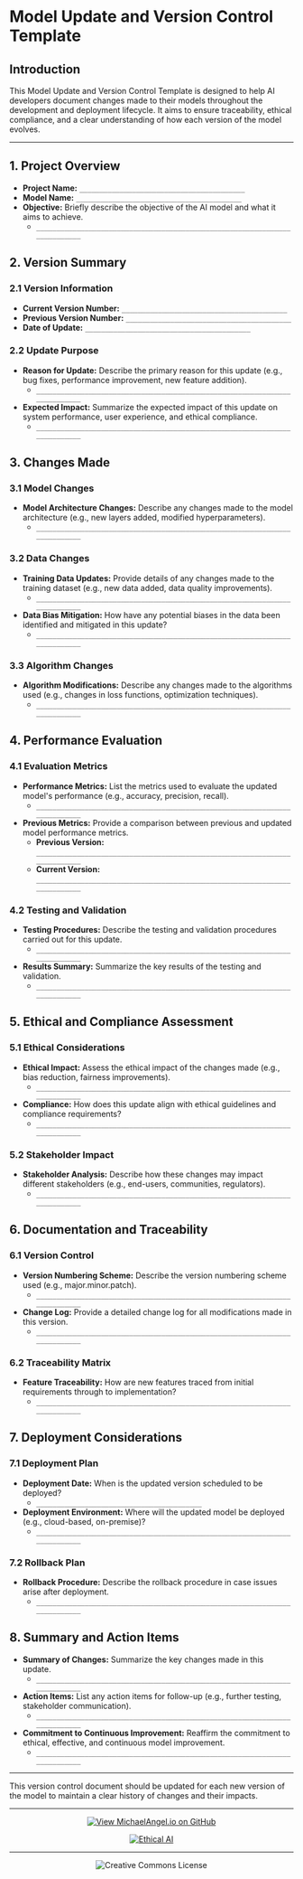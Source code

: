 # Model Update and Version Control Template

## Introduction

This Model Update and Version Control Template is designed to help AI developers document changes made to their models throughout the development and deployment lifecycle. It aims to ensure traceability, ethical compliance, and a clear understanding of how each version of the model evolves.

---

## 1. Project Overview

- **Project Name:** `_________________________________________`
- **Model Name:** `_________________________________________`
- **Objective:** Briefly describe the objective of the AI model and what it aims to achieve.
  - `__________________________________________________________________________`

## 2. Version Summary

### 2.1 Version Information
- **Current Version Number:** `_________________________________________`
- **Previous Version Number:** `_________________________________________`
- **Date of Update:** `_________________________________________`

### 2.2 Update Purpose
- **Reason for Update:** Describe the primary reason for this update (e.g., bug fixes, performance improvement, new feature addition).
  - `__________________________________________________________________________`
- **Expected Impact:** Summarize the expected impact of this update on system performance, user experience, and ethical compliance.
  - `__________________________________________________________________________`

## 3. Changes Made

### 3.1 Model Changes
- **Model Architecture Changes:** Describe any changes made to the model architecture (e.g., new layers added, modified hyperparameters).
  - `__________________________________________________________________________`

### 3.2 Data Changes
- **Training Data Updates:** Provide details of any changes made to the training dataset (e.g., new data added, data quality improvements).
  - `__________________________________________________________________________`
- **Data Bias Mitigation:** How have any potential biases in the data been identified and mitigated in this update?
  - `__________________________________________________________________________`

### 3.3 Algorithm Changes
- **Algorithm Modifications:** Describe any changes made to the algorithms used (e.g., changes in loss functions, optimization techniques).
  - `__________________________________________________________________________`

## 4. Performance Evaluation

### 4.1 Evaluation Metrics
- **Performance Metrics:** List the metrics used to evaluate the updated model's performance (e.g., accuracy, precision, recall).
  - `__________________________________________________________________________`
- **Previous Metrics:** Provide a comparison between previous and updated model performance metrics.
  - **Previous Version:** `__________________________________________________________________________`
  - **Current Version:** `__________________________________________________________________________`

### 4.2 Testing and Validation
- **Testing Procedures:** Describe the testing and validation procedures carried out for this update.
  - `__________________________________________________________________________`
- **Results Summary:** Summarize the key results of the testing and validation.
  - `__________________________________________________________________________`

## 5. Ethical and Compliance Assessment

### 5.1 Ethical Considerations
- **Ethical Impact:** Assess the ethical impact of the changes made (e.g., bias reduction, fairness improvements).
  - `__________________________________________________________________________`
- **Compliance:** How does this update align with ethical guidelines and compliance requirements?
  - `__________________________________________________________________________`

### 5.2 Stakeholder Impact
- **Stakeholder Analysis:** Describe how these changes may impact different stakeholders (e.g., end-users, communities, regulators).
  - `__________________________________________________________________________`

## 6. Documentation and Traceability

### 6.1 Version Control
- **Version Numbering Scheme:** Describe the version numbering scheme used (e.g., major.minor.patch).
  - `__________________________________________________________________________`
- **Change Log:** Provide a detailed change log for all modifications made in this version.
  - `__________________________________________________________________________`

### 6.2 Traceability Matrix
- **Feature Traceability:** How are new features traced from initial requirements through to implementation?
  - `__________________________________________________________________________`

## 7. Deployment Considerations

### 7.1 Deployment Plan
- **Deployment Date:** When is the updated version scheduled to be deployed?
  - `_________________________________________`
- **Deployment Environment:** Where will the updated model be deployed (e.g., cloud-based, on-premise)?
  - `__________________________________________________________________________`

### 7.2 Rollback Plan
- **Rollback Procedure:** Describe the rollback procedure in case issues arise after deployment.
  - `__________________________________________________________________________`

## 8. Summary and Action Items

- **Summary of Changes:** Summarize the key changes made in this update.
  - `__________________________________________________________________________`
- **Action Items:** List any action items for follow-up (e.g., further testing, stakeholder communication).
  - `__________________________________________________________________________`
- **Commitment to Continuous Improvement:** Reaffirm the commitment to ethical, effective, and continuous model improvement.
  - `__________________________________________________________________________`

---

This version control document should be updated for each new version of the model to maintain a clear history of changes and their impacts.

<div align="center">

---

[![View MichaelAngel.io on GitHub](https://img.shields.io/badge/GitHub-View%20MichaelAngel.io-blue?logo=github)](https://github.com/M1ck4/MichaelAngel.io)

[![Ethical AI](https://img.shields.io/badge/Ethical%20AI-Priority-orange.svg)](https://github.com/M1ck4/MichaelAngel.io/blob/main/docs/the_codex/AI_Artisians_FAQ.md) 

---

![Creative Commons License](https://img.shields.io/badge/License-CC%20BY--NC--SA%204.0-lightgrey?style=for-the-badge&logo=creative-commons&logoColor=white)
</div>
